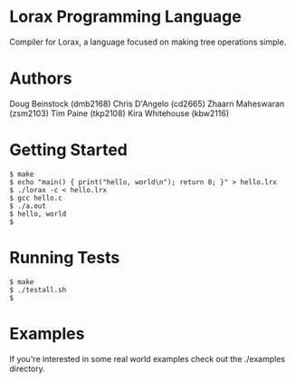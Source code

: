 Lorax Programming Language
==========================
Compiler for Lorax, a language focused on making tree operations simple.

Authors
========
Doug Beinstock (dmb2168)
Chris D'Angelo (cd2665)
Zhaarn Maheswaran (zsm2103)
Tim Paine (tkp2108)
Kira Whitehouse (kbw2116)

Getting Started
===============
```
$ make
$ echo "main() { print("hello, world\n"); return 0; }" > hello.lrx
$ ./lorax -c < hello.lrx
$ gcc hello.c
$ ./a.out
$ hello, world
$
```
Running Tests
=============
```
$ make
$ ./testall.sh
$
```
Examples
========

If you're interested in some real world examples check out the ./examples
directory.
